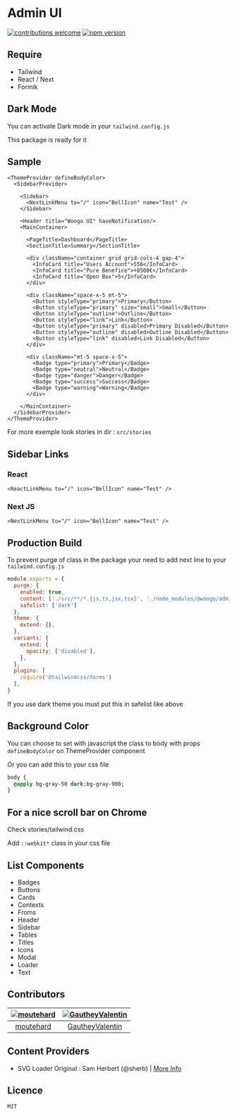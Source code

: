 # Admin UI
[![contributions welcome](https://img.shields.io/badge/contributions-welcome-brightgreen.svg?style=flat)](https://github.com/dwyl/esta/issues)
[![npm version](https://img.shields.io/npm/v/@woogo/admin-ui.svg?style=flat)](https://www.npmjs.com/package/@woogo/admin-ui)

## Require
 - Tailwind
 - React / Next
 - Formik

## Dark Mode

You can activate Dark mode in your ``tailwind.config.js``

This package is ready for it


## Sample

```tsx
<ThemeProvider defineBodyColor>
  <SidebarProvider>

    <Sidebar>
      <NextLinkMenu to="/" icon="BellIcon" name="Test" />
    </Sidebar>

    <Header title="Woogo UI" haveNotification/>
    <MainContainer>

      <PageTitle>Dashboard</PageTitle>
      <SectionTitle>Summary</SectionTitle>

      <div className="container grid grid-cols-4 gap-4">
        <InfoCard title="Users Account">556</InfoCard>
        <InfoCard title="Pure Benefice">+8500€</InfoCard>
        <InfoCard title="Open Box">5</InfoCard>
      </div>

      <div className="space-x-5 mt-5">
        <Button styleType="primary">Primary</Button>
        <Button styleType="primary" size="small">Small</Button>
        <Button styleType="outline">Outline</Button>
        <Button styleType="link">Link</Button>
        <Button styleType="primary" disabled>Primary Disabled</Button>
        <Button styleType="outline" disabled>Outline Disabled</Button>
        <Button styleType="link" disabled>Link Disabled</Button>
      </div>

      <div className="mt-5 space-x-5">
        <Badge type="primary">Primary</Badge>
        <Badge type="neutral">Neutral</Badge>
        <Badge type="danger">Danger</Badge>
        <Badge type="success">Success</Badge>
        <Badge type="warning">Warning</Badge>
      </div>

    </MainContainer>
  </SidebarProvider>
</ThemeProvider>
```

For more exemple look stories in dir : ``src/stories``

## Sidebar Links 

### React

```tsx
<ReactLinkMenu to="/" icon="BellIcon" name="Test" />
```

### Next JS
```tsx
<NextLinkMenu to="/" icon="BellIcon" name="Test" />
```

## Production Build

To prevent purge of class in the package your need to add next line to your ``tailwind.config.js``

```js
module.exports = {
  purge: {
    enabled: true,
    content: ['./src/**/*.{js,ts,jsx,tsx}', './node_modules/@woogo/admin-ui/src/theme/default.ts'],
    safelist: ['dark']
  },
  theme: {
    extend: {},
  },
  variants: {
    extend: {
      opacity: ['disabled'],
    },
  },
  plugins: [
    require('@tailwindcss/forms')
  ],
}
```

If you use dark theme you must put this in safelist like above

## Background Color

You can choose to set with javascript the class to body with props ``defineBodyColor`` on ThemeProvider component

Or you can add this to your css file
```sass
body {
  @apply bg-gray-50 dark:bg-gray-900;
}
```

## For a nice scroll bar on Chrome

Check stories/tailwind.css

Add ``::webkit*`` class in your css file 

## List Components
- Badges
- Buttons
- Cards
- Contexts
- Froms
- Header
- Sidebar
- Tables
- Titles
- Icons
- Modal
- Loader
- Text

## Contributors
[<img alt="moutehard" src="https://avatars.githubusercontent.com/u/862238?v=4&s=117 width=117">](https://github.com/moutehard) |[<img alt="GautheyValentin" src="https://avatars.githubusercontent.com/u/18257114?v=4&s=117 width=117">](https://github.com/GautheyValentin) |
:---:|:---:|
[moutehard](https://github.com/moutehard)|[GautheyValentin](https://github.com/GautheyValentin)|

## Content Providers

- SVG Loader Original : Sam Herbert (@sherb) | [More Info](http://goo.gl/7AJzbL)

## Licence

``MIT``